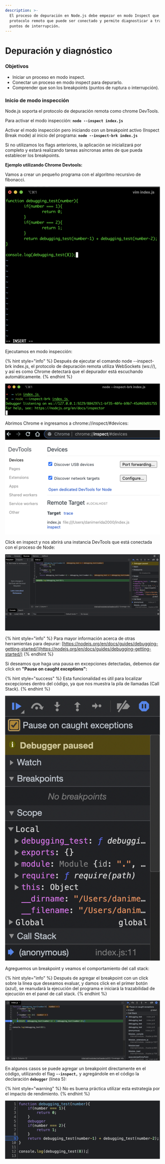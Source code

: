 ```yaml
---
description: >-
  El proceso de depuración en Node.js debe empezar en modo Inspect que expone un
  protocolo remoto que puede ser conectado y permite diagnosticar a través de
  puntos de interrupción.
---
```


# Depuración y diagnóstico

### Objetivos

* Iniciar un proceso en modo inspect.
* Conectar un proceso en modo inspect para depurarlo.
* Comprender que son los breakpoints \(puntos de ruptura o interrupción\).

### Inicio de modo inspección

Node.js soporta el protocolo de depuración remota como chrome DevTools.

Para activar el modo inspección: **`node --inspect index.js`**

Activar el modo inspección pero iniciando con un breakpoint activo \(Inspect Break mode\) al inicio del programa: **`node --inspect-brk index.js`**

Si no utilizamos los flags anteriores, la aplicación se inicializará por completo y estará realizando tareas asíncronas antes de que pueda establecer los breakpoints.

**Ejemplo utilizando Chrome Devtools:**

Vamos a crear un pequeño programa con el algoritmo recursivo de fibonacci.

![](../.gitbook/assets/image%20%2811%29.png)

Ejecutamos en modo inspección:

{% hint style="info" %}
Después de ejecutar el comando node --inspect-brk index.js, el protocolo de depuración remota utiliza WebSockets \(ws://\), y así es como Chrome detectará que el depurador está escuchando automáticamente.
{% endhint %}

![](../.gitbook/assets/image%20%2812%29.png)

Abrimos Chrome e ingresamos a chrome://inspect/\#devices:

![](../.gitbook/assets/image%20%289%29.png)

Click en inspect y nos abrirá una instancia DevTools que está conectada con el proceso de Node:

![](../.gitbook/assets/image%20%2810%29.png)

{% hint style="info" %}
Para mayor información acerca de otras herramientas para depurar: [https://nodejs.org/en/docs/guides/debugging-getting-started/](https://nodejs.org/en/docs/guides/debugging-getting-started/)
{% endhint %}

Si deseamos que haga una pausa en excepciones detectadas, debemos dar click en **"Pause on caught exceptions":**

{% hint style="success" %}
Esta funcionalidad es útil para localizar excepciones dentro del código, ya que nos muestra la pila de llamadas \(Call Stack\).
{% endhint %}

![](../.gitbook/assets/image%20%2815%29.png)

Agreguemos un breakpoint y veamos el comportamiento del call stack:

{% hint style="info" %}
Después de agregar el breakpoint con un click sobre la línea que deseamos evaluar, y damos click en el primer botón \(azul\), se reanudará la ejecución del programa e iniciará la trazabilidad de ejecución en el panel de call stack.
{% endhint %}

![](../.gitbook/assets/image%20%2813%29.png)

En algunos casos se puede agregar un breakpoint directamente en el código, utilizando el flag **`--inspect,`** y agregándole en el código la declaración **`debugger`** \(línea 5\):

{% hint style="warning" %}
No es buena práctica utilizar esta estrategia por el impacto de rendimiento.
{% endhint %}

![](../.gitbook/assets/image%20%2814%29.png)











